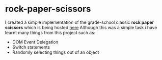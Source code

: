 # rock-paper-scissors

I created a simple implementation of the grade-school classic **rock paper scissors** which is being hosted [here](https://abasher423.github.io/rock-paper-scissors/)
Although this was a simple task i have learnt many things from this project such as:
- DOM Event Delegation
- Switch statements
- Randomly selecting things out of an object
